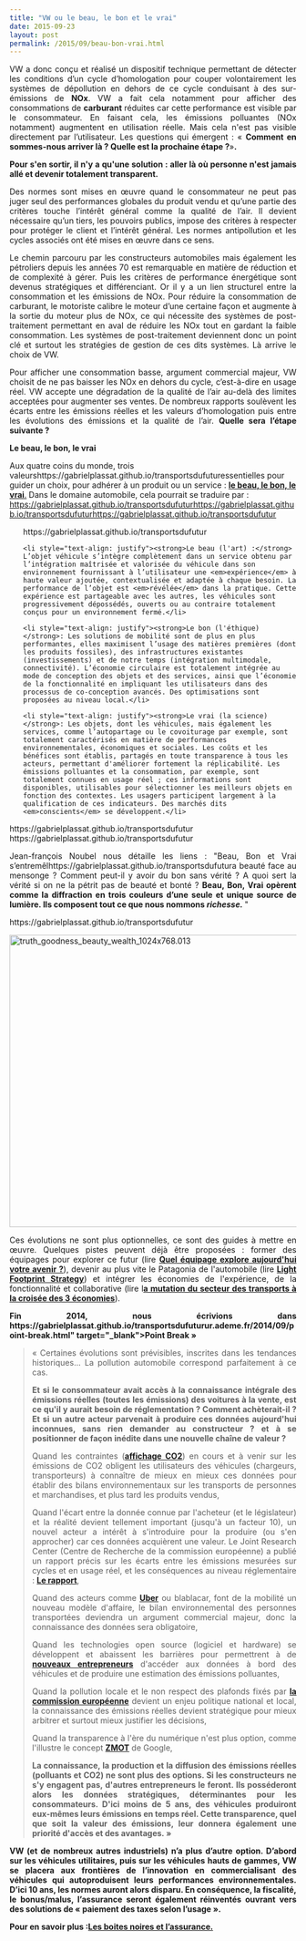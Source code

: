 ```yaml
---
title: "VW ou le beau, le bon et le vrai"
date: 2015-09-23
layout: post
permalink: /2015/09/beau-bon-vrai.html
---
```


<p style="text-align: justify">VW a donc conçu et réalisé un dispositif technique permettant de détecter les conditions d’un cycle d’homologation pour couper volontairement les systèmes de dépollution en dehors de ce cycle conduisant à des sur-émissions de <strong>NOx</strong>. VW a fait cela notamment pour afficher des consommations de <strong>carburant</strong> réduites car cette performance est visible par le consommateur. En faisant cela, les émissions polluantes (NOx notamment) augmentent en utilisation réelle. Mais cela n'est pas visible directement par l’utilisateur. Les questions qui émergent : « <strong>Comment en sommes-nous arriver là ? Quelle est la prochaine étape ?</strong>»<strong>. </strong></p>

<p style="text-align: justify"><strong>Pour s'en sortir, il n'y a qu'une solution : aller là où personne n'est jamais allé et devenir totalement transparent.</strong></p>

<p style="text-align: justify"><!--more--></p>

<p style="text-align: justify">Des normes sont mises en œuvre quand le consommateur ne peut pas juger seul des performances globales du produit vendu et qu’une partie des critères touche l’intérêt général comme la qualité de l’air. Il devient nécessaire qu’un tiers, les pouvoirs publics, impose des critères à respecter pour protéger le client et l’intérêt général. Les normes antipollution et les cycles associés ont été mises en œuvre dans ce sens.</p>

<p style="text-align: justify">Le chemin parcouru par les constructeurs automobiles mais également les pétroliers depuis les années 70 est remarquable en matière de réduction et de complexité à gérer. Puis les critères de performance énergétique sont devenus stratégiques et différenciant. Or il y a un lien structurel entre la consommation et les émissions de NOx. Pour réduire la consommation de carburant, le motoriste calibre le moteur d’une certaine façon et augmente à la sortie du moteur plus de NOx, ce qui nécessite des systèmes de post-traitement permettant en aval de réduire les NOx tout en gardant la faible consommation. Les systèmes de post-traitement deviennent donc un point clé et surtout les stratégies de gestion de ces dits systèmes. Là arrive le choix de VW.</p>

<p style="text-align: justify">Pour afficher une consommation basse, argument commercial majeur, VW choisit de ne pas baisser les NOx en dehors du cycle, c’est-à-dire en usage réel. VW accepte une dégradation de la qualité de l’air au-delà des limites acceptées pour augmenter ses ventes. De nombreux rapports soulèvent les écarts entre les émissions réelles et les valeurs d’homologation puis entre les évolutions des émissions et la qualité de l’air. <strong>Quelle sera l’étape suivante ?</strong></p>

<p style="text-align: justify"><strong>Le beau, le bon, le vrai</strong></p>

Aux quatre coins du monde, trois valeurshttps://gabrielplassat.github.io/transportsdufuturessentielles pour guider un choix, pour adhérer à un produit ou un service : <a href="http://noubel.fr/question/pouvez-vous-clarhttps://gabrielplassat.github.io/transportsdufutur-le-bon-le-vrai/" target="_blank"><strong>le beau, le bon, le vrai</strong>.</a> Dans le domaine automobile, cela pourrait se traduire par :
https://gabrielplassat.github.io/transportsdufuturhttps://gabrielplassat.github.io/transportsdufuturhttps://gabrielplassat.github.io/transportsdufutur
<ul>https://gabrielplassat.github.io/transportsdufutur

	<li style="text-align: justify"><strong>Le beau (l'art) :</strong> L’objet véhicule s’intègre complètement dans un service obtenu par l’intégration maîtrisée et valorisée du véhicule dans son environnement fournissant à l’utilisateur une <em>expérience</em> à haute valeur ajoutée, contextualisée et adaptée à chaque besoin. La performance de l’objet est <em>révélée</em> dans la pratique. Cette expérience est partageable avec les autres, les véhicules sont progressivement dépossédés, ouverts ou au contraire totalement conçus pour un environnement fermé.</li>

	<li style="text-align: justify"><strong>Le bon (l'éthique) </strong>: Les solutions de mobilité sont de plus en plus performantes, elles maximisent l’usage des matières premières (dont les produits fossiles), des infrastructures existantes (investissements) et de notre temps (intégration multimodale, connectivité). L’économie circulaire est totalement intégrée au mode de conception des objets et des services, ainsi que l’économie de la fonctionnalité en impliquant les utilisateurs dans des processus de co-conception avancés. Des optimisations sont proposées au niveau local.</li>

	<li style="text-align: justify"><strong>Le vrai (la science) </strong>: Les objets, dont les véhicules, mais également les services, comme l’autopartage ou le covoiturage par exemple, sont totalement caractérisés en matière de performances environnementales, économiques et sociales. Les coûts et les bénéfices sont établis, partagés en toute transparence à tous les acteurs, permettant d'améliorer fortement la réplicabilité. Les émissions polluantes et la consommation, par exemple, sont totalement connues en usage réel ; ces informations sont disponibles, utilisables pour sélectionner les meilleurs objets en fonction des contextes. Les usagers participent largement à la qualification de ces indicateurs. Des marchés dits <em>conscients</em> se développent.</li>

</ul>https://gabrielplassat.github.io/transportsdufutur
https://gabrielplassat.github.io/transportsdufutur
<p style="text-align: justify">Jean-françois Noubel nous détaille les liens : "Beau, Bon et Vrai s’entremêlhttps://gabrielplassat.github.io/transportsdufutura beauté face au mensonge ? Comment peut-il y avoir du bon sans vérité ? A quoi sert la vérité si on ne la pétrit pas de beauté et bonté ? <strong>Beau, Bon, Vrai opèrent comme la diffraction en trois couleurs d’une seule et unique source de lumière. Ils composent tout ce que nous nommons <em>richesse.</em> </strong>"</p>
https://gabrielplassat.github.io/transportsdufutur
<p style="text-align: justify"><a href="http://transportsdufutur.ademe.fr/wp-content/uploads/sites/6/2015/09/truth_goodness_beauty_wealth_1024x768.013.jpg"><img class="aligncenter wp-image-4082 " src="http://transportsdufutur.ademe.fr/wp-content/uploads/sites/6/2015/09/truth_goodness_beauty_wealth_1024x768.013-1024x768.jpg" alt="truth_goodness_beauty_wealth_1024x768.013" width="684" height="513" /></a></p>

<p style="text-align: justify">Ces évolutions ne sont plus optionnelles, ce sont des guides à mettre en œuvre. Quelques pistes peuvent déjà être proposées : former des équipages pour explorer ce futur (lire <strong><a href="http://transportsdufutur.ademe.fr/2013/02/quel-equipage-explore-aujourdhui-votre-avenir-vos-prochains-modeles-daffaires.html" target="_blank">Quel équipage explore aujourd'hui votre avenir ?</a></strong>), devenir au plus vite le Patagonia de l'automobile (lire <strong><a href="http://transportsdufutur.ademe.fr/2013/07/light-foot-print-strategy.html" target="_blank">Light Footprint Strategy</a></strong>) et intégrer les économies de l'expérience, de la fonctionnalité et collaborative (lire l<strong><a href="http://transportsdufutur.ademe.fr/2013/03/la-mutation-du-secteur-des-transports-a-la-croisee-de-3-economies.html" target="_blank">a mutation du secteur des transports à la croisée des 3 économies</a></strong>).</p>

<p style="text-align: justify"><strong>Fin 2014, nous écrivions dans https://gabrielplassat.github.io/transportsdufuturur.ademe.fr/2014/09/point-break.html" target="_blank">Point Break </a>»

</strong></p>



<blockquote>

<p style="text-align: justify">« Certaines évolutions sont prévisibles, inscrites dans les tendances historiques... La pollution automobile correspond parfaitement à ce cas.</p>

<p style="text-align: justify"><strong>Et si le consommateur avait accès à la connaissance intégrale des émissions réelles (toutes les émissions) des voitures à la vente, est ce qu'il y aurait besoin de réglementation ? Comment achèterait-il ? Et si un autre acteur parvenait à produire ces données aujourd'hui inconnues, sans rien demander au constructeur ? et à se positionner de façon inédite dans une nouvelle chaîne de valeur ?</strong></p>

<p style="text-align: justify">Quand les contraintes (<a href="http://www.developpement-durable.gouv.fr/Transports-l-affichage-CO2-entre,34345.html" target="_blank"><strong>affichage CO2</strong></a>) en cours et à venir sur les émissions de CO2 obligent les utilisateurs des véhicules (chargeurs, transporteurs) à connaître de mieux en mieux ces données pour établir des bilans environnementaux sur les transports de personnes et marchandises, et plus tard les produits vendus,</p>

<p style="text-align: justify">Quand l'écart entre la donnée connue par l'acheteur (et le législateur) et la réalité devient tellement important (jusqu'à un facteur 10), un nouvel acteur a intérêt à s'introduire pour la produire (ou s'en approcher) car ces données acquièrent une valeur. Le Joint Research Center (Centre de Recherche de la commission européenne) a publié un rapport précis sur les écarts entre les émissions mesurées sur cycles et en usage réel, et les conséquences au niveau réglementaire : <a href="http://t.co/CtnZ0NG4M8" target="_blank"><strong>Le rapport</strong></a>,</p>

<p style="text-align: justify">Quand des acteurs comme <a href="http://transportsdufutur.ademe.fr/2014/09/uber-jusquou-allez-vous-aller-mkalanick.html" target="_blank"><strong>Uber</strong></a> ou blablacar, font de la mobilité un nouveau modèle d'affaire, le bilan environnemental des personnes transportées deviendra un argument commercial majeur, donc la connaissance des données sera obligatoire,</p>

<p style="text-align: justify">Quand les technologies open source (logiciel et hardware) se développent et abaissent les barrières pour permettrent à de <a href="http://transportsdufutur.ademe.fr/2011/11/connaitre-les-emissions-reelles-polluants-et-co2-dun-vehicule-vers-la-transparence-totale.html" target="_blank"><strong>nouveaux entrepreneurs</strong></a> d'accéder aux données à bord des véhicules et de produire une estimation des émissions polluantes,</p>

<p style="text-align: justify">Quand la pollution locale et le non respect des plafonds fixés par <a href="http://transportsdufutur.ademe.fr/2013/03/rejet-commission-europeenne-concernant-la-demande-de-report-des-delais-no2.html" target="_blank"><strong>la commission européenne</strong></a> devient un enjeu politique national et local, la connaissance des émissions réelles devient stratégique pour mieux arbitrer et surtout mieux justifier les décisions,</p>

<p style="text-align: justify">Quand la transparence à l'ère du numérique n'est plus option, comme l'illustre le concept <a href="http://transportsdufutur.ademe.fr/2011/11/google-zero-moment-of-truth.html" target="_blank"><strong>ZMOT</strong></a> de Google,</p>

<p style="text-align: justify"><strong>La connaissance, la production et la diffusion des émissions réelles (polluants et CO2) ne sont plus des options. Si les constructeurs ne s'y engagent pas, d'autres entrepreneurs le feront. Ils posséderont alors les données stratégiques, déterminantes pour les consommateurs. D'ici moins de 5 ans, des véhicules produiront eux-mêmes leurs émissions en temps réel. Cette transparence, quel que soit la valeur des émissions, leur donnera également une priorité d'accès et des avantages. » </strong></p>

</blockquote>

<p style="text-align: justify"><strong>VW (et de nombreux autres industriels) n’a plus d’autre option. D’abord sur les véhicules utilitaires, puis sur les véhicules hauts de gammes, VW se placera aux frontières de l’innovation en commercialisant des véhicules qui autoproduisent leurs performances environnementales. D’ici 10 ans, les normes auront alors disparu. En conséquence, la fiscalité, le bonus/malus, l’assurance seront également réinventés ouvrant vers des solutions de « paiement des taxes selon l’usage ».</strong></p>

<p style="text-align: justify"></p>

<p style="text-align: justify"><strong>Pour en savoir plus :<a href="http://transportsdufutur.ademe.fr/2012/05/les-boites-noires-dans-les-voitures-americaines-projetent-une-nouvelle-fois-les-usa-aux-avant-postes.html">Les boites noires et l’assurance.</a> </strong></p>

<p style="text-align: justify"></p>